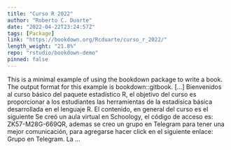 ```yaml
---
title: "Curso R 2022"
author: "Roberto C. Duarte"
date: "2022-04-22T23:24:57Z"
tags: [Package]
link: "https://bookdown.org/Rcduarte/curso_r_2022/"
length_weight: "21.8%"
repo: "rstudio/bookdown-demo"
pinned: false
---
```


This is a minimal example of using the bookdown package to write a book. The output format for this example is bookdown::gitbook. [...] Bienvenidos al curso básico del paquete estadístico R, el objetivo del curso es proporcionar a los estudiantes las herramientas de la estadísica básica desarrollada en el lenguaje R. El contenido, en general del curso es el siguiente Se creó un aula virtual en Schoology, el código de acceso es: ZK57-M28G-669QR, ademas se creo un grupo en Telegram para tener una mejor comunicación, para agregarse hacer click en el siguiente enlace: Grupo en Telegram. La ...
